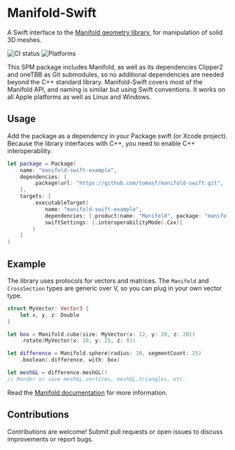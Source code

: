 # Manifold-Swift

A Swift interface to the [Manifold geometry library](https://github.com/elalish/manifold), for manipulation of solid 3D meshes. 

![CI status](https://github.com/tomasf/manifold-swift/actions/workflows/swift.yml/badge.svg) ![Platforms](https://img.shields.io/badge/Platforms-macOS_%7C_iOS_%7C_tvOS_%7C_watchOS_%7C_visionOS_%7C_Linux_%7C_Windows-47D?logo=swift&logoColor=white)

This SPM package includes Manifold, as well as its dependencies Clipper2 and oneTBB as Git submodules, so no additional dependencies are needed beyond the C++ standard library. Manifold-Swift covers most of the Manifold API, and naming is similar but using Swift conventions. It works on all Apple platforms as well as Linux and Windows. 

## Usage

Add the package as a dependency in your Package.swift (or Xcode project). Because the library interfaces with C++, you need to enable C++ interoperability.

```swift
let package = Package(
    name: "manifold-swift-example",
    dependencies: [
        .package(url: "https://github.com/tomasf/manifold-swift.git", .upToNextMinor(from: "0.2.0"))
    ],
    targets: [
        .executableTarget(
            name: "manifold-swift-example",
            dependencies: [.product(name: "Manifold", package: "manifold-swift")],
            swiftSettings: [.interoperabilityMode(.Cxx)]
        )
    ]
)
```

## Example

The library uses protocols for vectors and matrices. The `Manifold` and `CrossSection` types are generic over V, so you can plug in your own vector type.


```swift
struct MyVector: Vector3 {
    let x, y, z: Double
}

let box = Manifold.cube(size: MyVector(x: 12, y: 20, z: 20))
    .rotate(MyVector(x: 20, y: 25, z: 0))

let difference = Manifold.sphere(radius: 10, segmentCount: 25)
    .boolean(.difference, with: box)

let meshGL = difference.meshGL()
// Render or save meshGL.vertices, meshGL.triangles, etc.
```

Read the [Manifold documentation](https://manifoldcad.org/docs/html) for more information.

## Contributions

Contributions are welcome! Submit pull requests or open issues to discuss improvements or report bugs.
